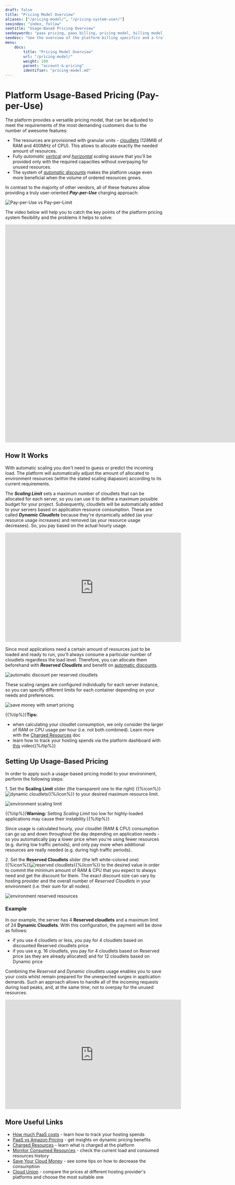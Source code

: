 ```yaml
---
draft: false
title: "Pricing Model Overview"
aliases: ["/pricing-model/", "/pricing-system-user/"]
seoindex: "index, follow"
seotitle: "Usage-Based Pricing Overview"
seokeywords: "paas pricing, paas billing, pricing model, billing model, how much paas costs, cost for hosting paas, usage based pricing, automatic scaling, flexible pricing, hosting discount, cheap hosting"
seodesc: "See the overview of the platform billing specifics and a truly user-oriented Pay-per-Use charging approach. Learn about the additional discounts the platform dynamic pricing provides."
menu:
    docs:
        title: "Pricing Model Overview"
        url: "/pricing-model/"
        weight: 100
        parent: "account-&-pricing"
        identifier: "pricing-model.md"
---
```


# Platform Usage-Based Pricing (Pay-per-Use)

The platform provides a versatile pricing model, that can be adjusted to meet the requirements of the most demanding customers due to the number of awesome features:

* The resources are provisioned with granular units - [cloudlets](/cloudlet/) (128MiB of RAM and 400MHz of CPU). This allows to allocate exactly the needed amount of resources.
* Fully *automatic [vertical](/automatic-vertical-scaling/) and [horizontal](/automatic-horizontal-scaling/) scaling* assure that you'll be provided only with the required capacities without overpaying for unused resources.
* The system of *[automatic discounts](/automatic-discounts/)* makes the platform usage even more beneficial when the volume of ordered resources grows.

In contrast to the majority of other vendors, all of these features allow providing a truly user-oriented ***Pay-per-Use*** charging approach:

![Pay-per-Use vs Pay-per-Limit](01-pay-per-use-pricing.png)

The video below will help you to catch the key points of the platform pricing system flexibility and the problems it helps to solve:

<iframe width="1665" height="695" src="https://www.youtube.com/embed/tRY2mDjZFT4" title="How to save money on cloud hosted apps with the Virtuozzo Application Platform" frameborder="0" allow="accelerometer; autoplay; clipboard-write; encrypted-media; gyroscope; picture-in-picture; web-share" allowfullscreen></iframe>


## How It Works

With automatic scaling you don't need to guess or predict the incoming load. The platform will automatically adjust the amount of allocated to environment resources (within the stated scaling diapason) according to its current requirements.

The ***Scaling Limit*** sets a maximum number of cloudlets that can be allocated for each server, so you can use it to define a maximum possible budget for your project. Subsequently, cloudlets will be automatically added to your servers based on application resource consumption. These are called ***Dynamic Cloudlets*** because they're dynamically added (as your resource usage increases) and removed (as your resource usage decreases). So, you pay based on the actual hourly usage.

<iframe src="https://www.youtube.com/embed/?v=D7DuNpIq7h0&index=2&list=PLkntuNwly7TcU_IAoiZhxxQuq9nUsQQ5r" allowfullscreen="" frameborder="0" height="349" width="560"></iframe>

Since most applications need a certain amount of resources just to be loaded and ready to run, you'll always consume a particular number of cloudlets regardless the load level. Therefore, you can allocate them beforehand with ***Reserved Cloudlets*** and benefit on [automatic discounts](/automatic-discounts/).

![automatic discount per reserved cloudlets](2.png)

These scaling ranges are configured individually for each server instance, so you can specify different limits for each container depending on your needs and preferences.

![save money with smart pricing](3.png)

{{%tip%}}**Tips:**

* when calculating your cloudlet consumption, we only consider the larger of RAM or CPU usage per hour (i.e. not both combined). Learn more with the [Charged Resources](/chargeable-resources/) doc
* learn how to track your hosting spends via the platform dashboard with [this](https://www.youtube.com/watch?v=eCiXPx3nkro) video{{%/tip%}}


## Setting Up Usage-Based Pricing

In order to apply such a usage-based pricing model to your environment, perform the following steps:

1\. Set the **Scaling Limit** slider (the transparent one to the right) {{%icon%}}![dynamic cloudlets](4.png){{%/icon%}} to your desired maximum resource limit.

![environment scaling limit](5.png)

{{%tip%}}**Warning:** Setting *Scaling Limit* too low for highly-loaded applications may cause their instability.{{%/tip%}}

Since usage is calculated hourly, your cloudlet (RAM & CPU) consumption can go up and down throughout the day depending on application needs - so you automatically pay a lower price when you're using fewer resources (e.g. during low traffic periods), and only pay more when additional resources are really needed (e.g. during high traffic periods).

2\. Set the **Reserved Cloudlets** slider (the left white-colored one) {{%icon%}}![reserved cloudlets](6.png){{%/icon%}} to the desired value in order to commit the minimum amount of RAM & CPU that you expect to always need and get the discount for them. The exact discount size can vary by hosting provider and the overall number of *Reserved Cloudlets* in your environment (i.e. their sum for all nodes).

![environment reserved resources](7.png)

### Example

In our example, the server has 4 **Reserved cloudlets** and a maximum limit of 24 **Dynamic Cloudlets**. With this configuration, the payment will be done as follows:

* if you use 4 cloudlets or less, you pay for 4 cloudlets based on discounted Reserved cloudlets price
* if you use e.g. 16 cloudlets, you pay for 4 cloudlets based on Reserved price (as they are already allocated) and for 12 cloudlets based on Dynamic price

Combining the *Reserved* and *Dynamic* cloudlets usage enables you to save your costs whilst remain prepared for the unexpected surges in application demands. Such an approach allows to handle all of the incoming requests during load peaks, and, at the same time, not to overpay for the unused resources.

<iframe src="https://www.youtube.com/embed/?v=_vsFeIhbYOo&index=3&list=PLkntuNwly7TcU_IAoiZhxxQuq9nUsQQ5r" allowfullscreen="" frameborder="0" height="349" width="560"></iframe>


## More Useful Links

* [How much PaaS costs](https://www.youtube.com/watch?v=yg_fVjCbyuw&list=PLkntuNwly7TcU_IAoiZhxxQuq9nUsQQ5r&index=7) - learn how to track your hosting spends
* [PaaS vs Amazon Pricing](https://www.virtuozzo.com/company/blog/fair-pricing-model-jelastic-vs-amazon/) - get insights on dynamic pricing benefits
* [Charged Resources](/resource-consumption/) - learn what is charged at the platform
* [Monitor Consumed Resources](/monitoring-consumed-resources/) - check the current load and consumed resources history
* [Save Your Cloud Money](https://www.virtuozzo.com/company/blog/save-your-cloud-money/) - see some tips on how to decrease the consumption
* [Cloud Union](https://www.virtuozzo.com/application-platform-partners/) - compare the prices at different hosting provider's platforms and choose the most suitable one